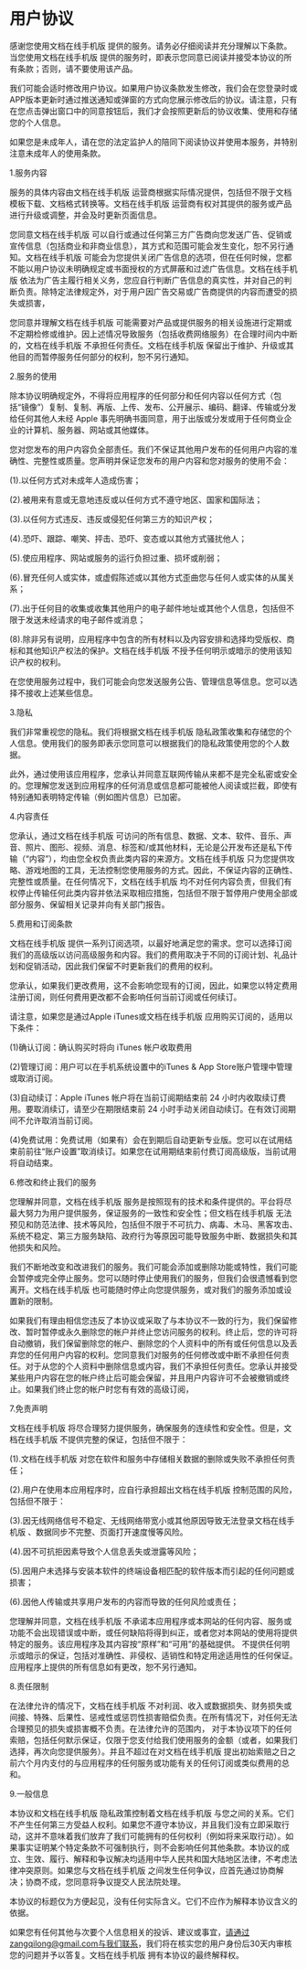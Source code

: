  # 用户协议

  感谢您使用文档在线手机版 提供的服务。请务必仔细阅读并充分理解以下条款。当您使用文档在线手机版 提供的服务时，即表示您同意已阅读并接受本协议的所有条款；否则，请不要使用该产品。

  我们可能会适时修改用户协议。如果用户协议条款发生修改，我们会在您登录时或APP版本更新时通过推送通知或弹窗的方式向您展示修改后的协议。请注意，只有在您点击弹出窗口中的同意按钮后，我们才会按照更新后的协议收集、使用和存储您的个人信息。

  如果您是未成年人，请在您的法定监护人的陪同下阅读协议并使用本服务，并特别注意未成年人的使用条款。

  1.服务内容

  服务的具体内容由文档在线手机版 运营商根据实际情况提供，包括但不限于文档模板下载、文档格式转换等。文档在线手机版 运营商有权对其提供的服务或产品进行升级或调整，并会及时更新页面信息。

  您同意文档在线手机版 可以自行或通过任何第三方广告商向您发送广告、促销或宣传信息（包括商业和非商业信息），其方式和范围可能会发生变化，恕不另行通知。文档在线手机版 可能会为您提供关闭广告信息的选项，但在任何时候，您都不能以用户协议未明确规定或书面授权的方式屏蔽和过滤广告信息。文档在线手机版 依法为广告主履行相关义务，您应自行判断广告信息的真实性，并对自己的判断负责。除特定法律规定外，对于用户因广告交易或广告商提供的内容而遭受的损失或损害，

  您同意并理解文档在线手机版 可能需要对产品或提供服务的相关设施进行定期或不定期检修或维护。因上述情况导致服务（包括收费网络服务）在合理时间内中断的，文档在线手机版 不承担任何责任。文档在线手机版 保留出于维护、升级或其他目的而暂停服务任何部分的权利，恕不另行通知。

  2.服务的使用

  除本协议明确规定外，不得将应用程序的任何部分和任何内容以任何方式（包括“镜像”）复制、复制、再版、上传、发布、公开展示、编码、翻译、传输或分发给任何其他人未经 Apple 事先明确书面同意，用于出版或分发或用于任何商业企业的计算机、服务器、网站或其他媒体。

  您对您发布的用户内容负全部责任。我们不保证其他用户发布的任何用户内容的准确性、完整性或质量。您声明并保证您发布的用户内容和您对服务的使用不会：

  (1).以任何方式对未成年人造成伤害；

  (2).被用来有意或无意地违反或以任何方式不遵守地区、国家和国际法；

  (3).以任何方式违反、违反或侵犯任何第三方的知识产权；

  (4).恐吓、跟踪、嘲笑、抨击、恐吓、变态或以其他方式骚扰他人；

  (5).使应用程序、网站或服务的运行负担过重、损坏或削弱；

  (6).冒充任何人或实体，或虚假陈述或以其他方式歪曲您与任何人或实体的从属关系；

  (7).出于任何目的收集或收集其他用户的电子邮件地址或其他个人信息，包括但不限于发送未经请求的电子邮件或消息；

  (8).除非另有说明，应用程序中包含的所有材料以及内容安排和选择均受版权、商标和其他知识产权法的保护。文档在线手机版 不授予任何明示或暗示的使用该知识产权的权利。

  在您使用服务过程中，我们可能会向您发送服务公告、管理信息等信息。您可以选择不接收上述某些信息。

  3.隐私

  我们非常重视您的隐私。我们将根据文档在线手机版 隐私政策收集和存储您的个人信息。使用我们的服务即表示您同意可以根据我们的隐私政策使用您的个人数据。

  此外，通过使用该应用程序，您承认并同意互联网传输从来都不是完全私密或安全的。您理解您发送到应用程序的任何消息或信息都可能被他人阅读或拦截，即使有特别通知表明特定传输（例如图片信息）已加密。

  4.内容责任

  您承认，通过文档在线手机版 可访问的所有信息、数据、文本、软件、音乐、声音、照片、图形、视频、消息、标签和/或其他材料，无论是公开发布还是私下传输（“内容”），均由您全权负责此类内容的来源方。文档在线手机版 只为您提供攻略、游戏地图的工具，无法控制您使用服务的方式。因此，不保证内容的正确性、完整性或质量。在任何情况下，文档在线手机版 均不对任何内容负责，但我们有权停止传输任何此类内容并依法采取相应措施，包括但不限于暂停用户使用全部或部分服务、保留相关记录并向有关部门报告。

  5.费用和订阅条款

  文档在线手机版 提供一系列订阅选项，以最好地满足您的需求。您可以选择订阅我们的高级版以访问高级服务和内容。我们的费用取决于不同的订阅计划、礼品计划和促销活动，因此我们保留不时更新我们的费用的权利。

  您承认，如果我们更改费用，这不会影响您现有的订阅，因此，如果您以特定费用注册订阅，则任何费用更改都不会影响任何当前订阅或任何续订。

  请注意，如果您是通过Apple iTunes或文档在线手机版 应用购买订阅的，适用以下条件：

  (1)确认订阅：确认购买时将向 iTunes 帐户收取费用

  (2)管理订阅：用户可以在手机系统设置中的iTunes & App Store账户管理中管理或取消订阅。

  (3)自动续订：Apple iTunes 帐户将在当前订阅期结束前 24 小时内收取续订费用。要取消续订，请至少在期限结束前 24 小时手动关闭自动续订。在有效订阅期间不允许取消当前订阅。

  (4)免费试用：免费试用（如果有）会在到期后自动更新专业版。您可以在试用结束前前往“账户设置”取消续订。如果您在试用期结束前付费订阅高级版，当前试用将自动结束。

  6.修改和终止我们的服务

  您理解并同意，文档在线手机版 服务是按照现有的技术和条件提供的。平台将尽最大努力为用户提供服务，保证服务的一致性和安全性；但文档在线手机版 无法预见和防范法律、技术等风险，包括但不限于不可抗力、病毒、木马、黑客攻击、系统不稳定、第三方服务缺陷、政府行为等原因可能导致服务中断、数据损失和其他损失和风险。

  我们不断地改变和改进我们的服务。我们可能会添加或删除功能或特性，我们可能会暂停或完全停止服务。您可以随时停止使用我们的服务，但我们会很遗憾看到您离开。文档在线手机版 也可能随时停止向您提供服务，或对我们的服务添加或设置新的限制。

  如果我们有理由相信您违反了本协议或采取了与本协议不一致的行为，我们保留修改、暂时暂停或永久删除您的帐户并终止您访问服务的权利。终止后，您的许可将自动撤销，我们保留删除您的帐户、删除您的个人资料中的所有或任何信息以及丢弃您的任何用户内容的权利。您同意我们对服务的任何修改或中断不承担任何责任。对于从您的个人资料中删除信息或内容，我们不承担任何责任。您承认并接受某些用户内容在您的帐户终止后可能会保留，并且用户内容许可不会被撤销或终止。如果我们终止您的帐户时您有有效的高级订阅，

  7.免责声明

  文档在线手机版 将尽合理努力提供服务，确保服务的连续性和安全性。但是，文档在线手机版 不提供完整的保证，包括但不限于：

  (1).文档在线手机版 对您在软件和服务中存储相关数据的删除或失败不承担任何责任；

  (2).用户在使用本应用程序时，应自行承担超出文档在线手机版 控制范围的风险，包括但不限于：

  (3).因无线网络信号不稳定、无线网络带宽小或其他原因导致无法登录文档在线手机版 、数据同步不完整、页面打开速度慢等风险。

  (4).因不可抗拒因素导致个人信息丢失或泄露等风险；

  (5).因用户未选择与安装本软件的终端设备相匹配的软件版本而引起的任何问题或损害；

  (6).因他人传输或共享用户发布的内容而导致的任何风险或责任；

  您理解并同意，文档在线手机版 不承诺本应用程序或本网站的任何内容、服务或功能不会出现错误或中断，或任何缺陷将得到纠正，或者您对本网站的使用将提供特定的服务。该应用程序及其内容按“原样”和“可用”的基础提供。 不提供任何明示或暗示的保证，包括对准确性、非侵权、适销性和特定用途适用性的任何保证。应用程序上提供的所有信息如有更改，恕不另行通知。

  8.责任限制

  在法律允许的情况下，文档在线手机版 不对利润、收入或数据损失、财务损失或间接、特殊、后果性、惩戒性或惩罚性损害赔偿负责。在所有情况下，对任何无法合理预见的损失或损害概不负责。在法律允许的范围内， 对于本协议项下的任何索赔，包括任何默示保证，仅限于您支付给我们使用服务的金额（或者，如果我们选择，再次向您提供服务）。并且不超过在对文档在线手机版 提出初始索赔之日之前六个月内支付的与应用程序的任何服务或功能有关的任何订阅或类似费用的总和。

  9.一般信息

  本协议和文档在线手机版 隐私政策控制着文档在线手机版 与您之间的关系。它们不产生任何第三方受益人权利。如果您不遵守本协议，并且我们没有立即采取行动，这并不意味着我们放弃了我们可能拥有的任何权利（例如将来采取行动）。如果事实证明某个特定条款不可强制执行，则不会影响任何其他条款。本协议的成立、生效、履行、解释和争议解决均适用中华人民共和国大陆地区法律，不考虑法律冲突原则。如果您与文档在线手机版 之间发生任何争议，应首先通过协商解决；协商不成，您同意将争议提交人民法院处理。

  本协议的标题仅为方便起见，没有任何实际含义。它们不应作为解释本协议含义的依据。

  如果您有任何其他与次要个人信息相关的投诉、建议或事宜，请通过zangqilong@gmail.com与我们联系，我们将在核实您的用户身份后30天内审核您的问题并予以答复。文档在线手机版 拥有本协议的最终解释权。


